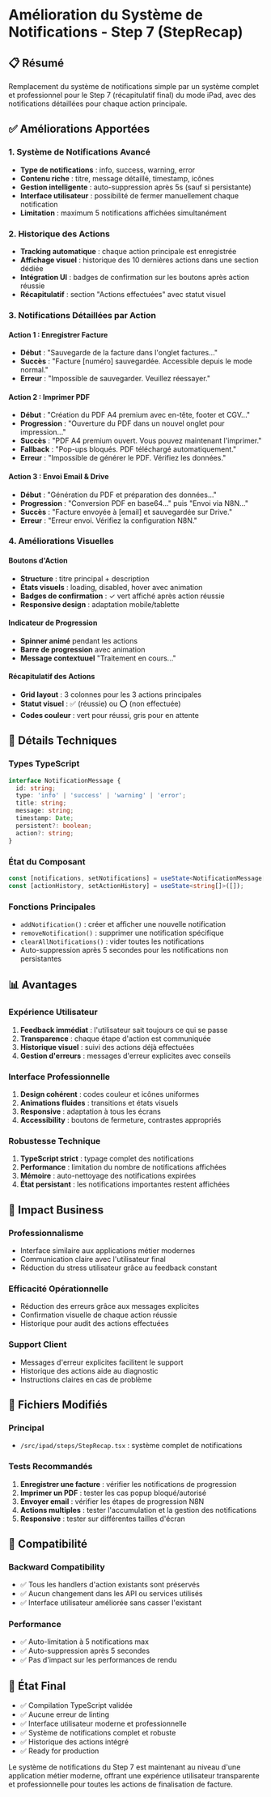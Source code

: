 # Amélioration du Système de Notifications - Step 7 (StepRecap)

## 📋 Résumé
Remplacement du système de notifications simple par un système complet et professionnel pour le Step 7 (récapitulatif final) du mode iPad, avec des notifications détaillées pour chaque action principale.

## ✅ Améliorations Apportées

### 1. **Système de Notifications Avancé**
- **Type de notifications** : info, success, warning, error
- **Contenu riche** : titre, message détaillé, timestamp, icônes
- **Gestion intelligente** : auto-suppression après 5s (sauf si persistante)
- **Interface utilisateur** : possibilité de fermer manuellement chaque notification
- **Limitation** : maximum 5 notifications affichées simultanément

### 2. **Historique des Actions**
- **Tracking automatique** : chaque action principale est enregistrée
- **Affichage visuel** : historique des 10 dernières actions dans une section dédiée
- **Intégration UI** : badges de confirmation sur les boutons après action réussie
- **Récapitulatif** : section "Actions effectuées" avec statut visuel

### 3. **Notifications Détaillées par Action**

#### **Action 1 : Enregistrer Facture**
- **Début** : "Sauvegarde de la facture dans l'onglet factures..."
- **Succès** : "Facture [numéro] sauvegardée. Accessible depuis le mode normal."
- **Erreur** : "Impossible de sauvegarder. Veuillez réessayer."

#### **Action 2 : Imprimer PDF**
- **Début** : "Création du PDF A4 premium avec en-tête, footer et CGV..."
- **Progression** : "Ouverture du PDF dans un nouvel onglet pour impression..."
- **Succès** : "PDF A4 premium ouvert. Vous pouvez maintenant l'imprimer."
- **Fallback** : "Pop-ups bloqués. PDF téléchargé automatiquement."
- **Erreur** : "Impossible de générer le PDF. Vérifiez les données."

#### **Action 3 : Envoi Email & Drive**
- **Début** : "Génération du PDF et préparation des données..."
- **Progression** : "Conversion PDF en base64..." puis "Envoi via N8N..."
- **Succès** : "Facture envoyée à [email] et sauvegardée sur Drive."
- **Erreur** : "Erreur envoi. Vérifiez la configuration N8N."

### 4. **Améliorations Visuelles**

#### **Boutons d'Action**
- **Structure** : titre principal + description
- **États visuels** : loading, disabled, hover avec animation
- **Badges de confirmation** : ✓ vert affiché après action réussie
- **Responsive design** : adaptation mobile/tablette

#### **Indicateur de Progression**
- **Spinner animé** pendant les actions
- **Barre de progression** avec animation
- **Message contextuuel** "Traitement en cours..."

#### **Récapitulatif des Actions**
- **Grid layout** : 3 colonnes pour les 3 actions principales
- **Statut visuel** : ✅ (réussie) ou ⭕ (non effectuée)
- **Codes couleur** : vert pour réussi, gris pour en attente

## 🔧 Détails Techniques

### **Types TypeScript**
```typescript
interface NotificationMessage {
  id: string;
  type: 'info' | 'success' | 'warning' | 'error';
  title: string;
  message: string;
  timestamp: Date;
  persistent?: boolean;
  action?: string;
}
```

### **État du Composant**
```typescript
const [notifications, setNotifications] = useState<NotificationMessage[]>([]);
const [actionHistory, setActionHistory] = useState<string[]>([]);
```

### **Fonctions Principales**
- `addNotification()` : créer et afficher une nouvelle notification
- `removeNotification()` : supprimer une notification spécifique
- `clearAllNotifications()` : vider toutes les notifications
- Auto-suppression après 5 secondes pour les notifications non persistantes

## 📊 Avantages

### **Expérience Utilisateur**
1. **Feedback immédiat** : l'utilisateur sait toujours ce qui se passe
2. **Transparence** : chaque étape d'action est communiquée
3. **Historique visuel** : suivi des actions déjà effectuées
4. **Gestion d'erreurs** : messages d'erreur explicites avec conseils

### **Interface Professionnelle**
1. **Design cohérent** : codes couleur et icônes uniformes
2. **Animations fluides** : transitions et états visuels
3. **Responsive** : adaptation à tous les écrans
4. **Accessibility** : boutons de fermeture, contrastes appropriés

### **Robustesse Technique**
1. **TypeScript strict** : typage complet des notifications
2. **Performance** : limitation du nombre de notifications affichées
3. **Mémoire** : auto-nettoyage des notifications expirées
4. **État persistant** : les notifications importantes restent affichées

## 🎯 Impact Business

### **Professionnalisme**
- Interface similaire aux applications métier modernes
- Communication claire avec l'utilisateur final
- Réduction du stress utilisateur grâce au feedback constant

### **Efficacité Opérationnelle**
- Réduction des erreurs grâce aux messages explicites
- Confirmation visuelle de chaque action réussie
- Historique pour audit des actions effectuées

### **Support Client**
- Messages d'erreur explicites facilitent le support
- Historique des actions aide au diagnostic
- Instructions claires en cas de problème

## 📁 Fichiers Modifiés

### **Principal**
- `/src/ipad/steps/StepRecap.tsx` : système complet de notifications

### **Tests Recommandés**
1. **Enregistrer une facture** : vérifier les notifications de progression
2. **Imprimer un PDF** : tester les cas popup bloqué/autorisé
3. **Envoyer email** : vérifier les étapes de progression N8N
4. **Actions multiples** : tester l'accumulation et la gestion des notifications
5. **Responsive** : tester sur différentes tailles d'écran

## 🔄 Compatibilité

### **Backward Compatibility**
- ✅ Tous les handlers d'action existants sont préservés
- ✅ Aucun changement dans les API ou services utilisés
- ✅ Interface utilisateur améliorée sans casser l'existant

### **Performance**
- ✅ Auto-limitation à 5 notifications max
- ✅ Auto-suppression après 5 secondes
- ✅ Pas d'impact sur les performances de rendu

## 🚀 État Final
- ✅ Compilation TypeScript validée
- ✅ Aucune erreur de linting
- ✅ Interface utilisateur moderne et professionnelle
- ✅ Système de notifications complet et robuste
- ✅ Historique des actions intégré
- ✅ Ready for production

Le système de notifications du Step 7 est maintenant au niveau d'une application métier moderne, offrant une expérience utilisateur transparente et professionnelle pour toutes les actions de finalisation de facture.
